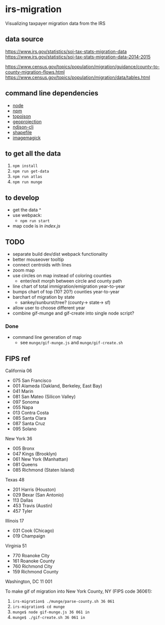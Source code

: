 # irs-migration

Visualizing taxpayer migration data from the IRS

## data source
https://www.irs.gov/statistics/soi-tax-stats-migration-data  
https://www.irs.gov/statistics/soi-tax-stats-migration-data-2014-2015

https://www.census.gov/topics/population/migration/guidance/county-to-county-migration-flows.html
https://www.census.gov/topics/population/migration/data/tables.html

## command line dependencies
- [node](https://nodejs.org/en/)
- [npm](https://www.npmjs.com/)
- [topojson](https://github.com/topojson/topojson)
- [geoprojection](https://github.com/d3/d3-geo-projection)
- [ndjson-cli](https://github.com/mbostock/ndjson-cli)
- [shapefile](https://github.com/mbostock/shapefile)
- [imagemagick](https://www.imagemagick.org/script/command-line-tools.php)


## to get all the data
1. `npm install`
1. `npm run get-data`
1. `npm run atlas`
1. `npm run munge`


## to develop
- get the data ^
- use webpack:
  - `npm run start`
- map code is in *index.js*


## TODO
- separate build dev/dist webpack functionality
- better mouseover tooltip
- connect centroids with lines
- zoom map
- use circles on map instead of coloring counties
  - enter/exit morph between circle and county path
- line chart of total immigration/emigration year-to-year
- bumps chart of top (10? 20?) counties year-to-year
- barchart of migration by state
  - sankey/sunburst/tree? (county-> state-> sf)
- allow user to choose different year
- combine gif-munge and gif-create into single node script?

### Done
- command line generation of map
  - see `munge/gif-munge.js` and `munge/gif-create.sh`



## FIPS ref
California 06
- 075 San Francisco
- 001 Alameda (Oakland, Berkeley, East Bay)
- 041 Marin
- 081 San Mateo (Silicon Valley)
- 097 Sonoma
- 055 Napa
- 013 Contra Costa
- 085 Santa Clara
- 087 Santa Cruz
-	095 Solano

New York 36
- 005 Bronx
- 047 Kings (Brooklyn)
- 061 New York (Manhattan)
- 081 Queens
- 085 Richmond (Staten Island)

Texas 48
- 201 Harris (Houston)
- 029 Bexar (San Antonio)
- 113 Dallas
- 453 Travis (Austin)
- 457 Tyler

Illinois 17
- 031 Cook (Chicago)
- 019 Champaign

Virginia 51
- 770 Roanoke City
- 161 Roanoke County
- 760 Richmond City
- 159 Richmond County

Washington, DC 11 001

To make gif of migration into New York County, NY (FIPS code 36061):
1. `irs-migration$ ./munge/parse-county.sh 36 061`
1. `irs-migration$ cd munge`
1. `munge$ node gif-munge.js 36 061 in`
1. `munge$ ./gif-create.sh 36 061 in`
